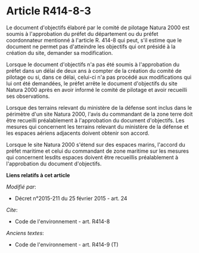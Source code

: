 # Article R414-8-3

Le document d'objectifs élaboré par le comité de pilotage Natura 2000 est soumis à l'approbation du préfet du département ou
du préfet coordonnateur mentionné à l'article R. 414-8 qui peut, s'il estime que le document ne permet pas d'atteindre les
objectifs qui ont présidé à la création du site, demander sa modification. 

Lorsque le document d'objectifs n'a pas été soumis à l'approbation du préfet dans un délai de deux ans à compter de la
création du comité de pilotage ou si, dans ce délai, celui-ci n'a pas procédé aux modifications qui lui ont été demandées, le
préfet arrête le document d'objectifs du site Natura 2000 après en avoir informé le comité de pilotage et avoir recueilli ses
observations. 

Lorsque des terrains relevant du ministère de la défense sont inclus dans le périmètre d'un site Natura 2000, l'avis du
commandant de la zone terre doit être recueilli préalablement à l'approbation du document d'objectifs. Les mesures qui
concernent les terrains relevant du ministère de la défense et les espaces aériens adjacents doivent obtenir son accord. 

Lorsque le site Natura 2000 s'étend sur des espaces marins, l'accord du préfet maritime et celui du commandant de zone
maritime sur les mesures qui concernent lesdits espaces doivent être recueillis préalablement à l'approbation du document
d'objectifs.

**Liens relatifs à cet article**

_Modifié par_:

  - Décret n°2015-211 du 25 février 2015 - art. 24

_Cite_:

  - Code de l'environnement - art. R414-8

_Anciens textes_:

  - Code de l'environnement - art. R414-9 (T)
